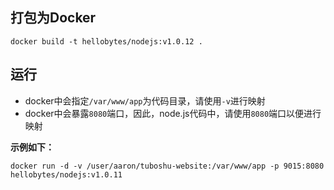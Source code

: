 ## 打包为Docker

```
docker build -t hellobytes/nodejs:v1.0.12 .
```

## 运行

- docker中会指定`/var/www/app`为代码目录，请使用`-v`进行映射
- docker中会暴露`8080`端口，因此，node.js代码中，请使用`8080`端口以便进行映射

**示例如下：**

```
docker run -d -v /user/aaron/tuboshu-website:/var/www/app -p 9015:8080 hellobytes/nodejs:v1.0.11
```